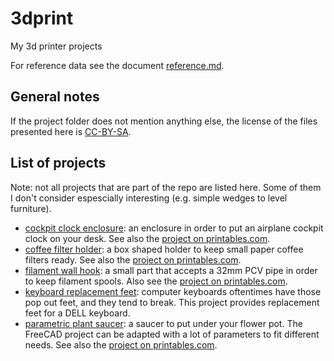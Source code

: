# 3dprint
My 3d printer projects

For reference data see the document [reference.md](./reference.md).

## General notes
If the project folder does not mention anything else, the license of the files
presented here is [CC-BY-SA][ss_by_sa].

## List of projects
Note: not all projects that are part of the repo are listed here. Some of them
I don't consider espescially interesting (e.g. simple wedges to level 
furniture).

* [cockpit clock enclosure](./projects/cockpit-clock-enclosure): 
  an enclosure in order to put an airplane cockpit 
  clock on your desk. See also the [project on printables.com](
  https://www.printables.com/model/292694-cockpit-clock-enclosure).
* [coffee filter holder](./projects/coffee-filter-holder): a box shaped
  holder to keep small paper coffee filters ready. See also the 
  [project on printables.com](
  https://www.printables.com/model/317254-small-paper-coffee-filter-holder).
* [filament wall hook](./projects/filament-wall-hook): a small part that accepts
  a 32mm PCV pipe in order to keep filament spools. Also see the 
  [project on printables.com](
  https://www.printables.com/model/316022-wall-hook-for-filament-spool-storage).
* [keyboard replacement feet](./projects/keyboard_replacement_feet): computer
  keyboards oftentimes have those pop out feet, and they tend to break. This
  project provides replacement feet for a DELL keyboard.
* [parametric plant saucer](./projects/plant_saucer): a saucer to put under your
  flower pot. The FreeCAD project can be adapted with a lot of parameters to
  fit different needs. See also the [project on printables.com](
  https://www.printables.com/model/309976-parametric-plant-saucer).

[ss_by_sa]: https://creativecommons.org/licenses/by-sa/4.0/
